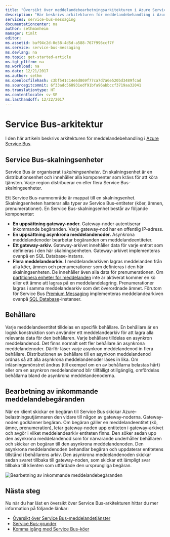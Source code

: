 ```yaml
---
title: "Översikt över meddelandebearbetningsarkitekturen i Azure Service Bus | Microsoft Docs"
description: "Här beskrivs arkitekturen för meddelandebehandling i Azure Service Bus."
services: service-bus-messaging
documentationcenter: na
author: sethmanheim
manager: timlt
editor: 
ms.assetid: baf94c2d-0e58-4d5d-a588-767f996ccf7f
ms.service: service-bus-messaging
ms.devlang: na
ms.topic: get-started-article
ms.tgt_pltfrm: na
ms.workload: na
ms.date: 12/21/2017
ms.author: sethm
ms.openlocfilehash: c3bf541c14e6d869f77ca7d7a6e520bd3489fcad
ms.sourcegitcommit: 6f33adc568931edf91bfa96abbccf3719aa32041
ms.translationtype: HT
ms.contentlocale: sv-SE
ms.lasthandoff: 12/22/2017
---
```

# <a name="service-bus-architecture"></a>Service Bus-arkitektur

I den här artikeln beskrivs arkitekturen för meddelandebehandling i [Azure Service Bus](https://azure.microsoft.com/services/service-bus/).

## <a name="service-bus-scale-units"></a>Service Bus-skalningsenheter

Service Bus är organiserat i *skalningsenheter*. En skalningsenhet är en distributionsenhet och innehåller alla komponenter som krävs för att köra tjänsten. Varje region distribuerar en eller flera Service Bus-skalningsenheter.

Ett Service Bus-namnområde är mappat till en skalningsenhet. Skalningsenheten hanterar alla typer av Service Bus-entiteter (köer, ämnen, prenumerationer). En Service Bus-skalningsenhet består av följande komponenter:

* **En uppsättning gateway-noder.** Gateway-noder autentiserar inkommande begäranden. Varje gateway-nod har en offentlig IP-adress.
* **En uppsättning asynkrona meddelandenoder.** Asynkrona meddelandenoder bearbetar begäranden om meddelandeentiteter.
* **Ett gateway-arkiv.** Gateway-arkivet innehåller data för varje entitet som definieras i den här skalningsenheten. Gateway-arkivet implementeras ovanpå en SQL Database-instans.
* **Flera meddelandearkiv.** I meddelandearkiven lagras meddelanden från alla köer, ämnen och prenumerationer som definieras i den här skalningsenheten. De innehåller även alla data för prenumerationen. Om [partitionera enheter för meddelanden](service-bus-partitioning.md) inte är aktiverat kommer en kö eller ett ämne att lagras på en meddelandelagring. Prenumerationer lagras i samma meddelandearkiv som det överordnade ämnet. Förutom för Service Bus [Premium Messaging](service-bus-premium-messaging.md) implementeras meddelandearkiven ovanpå [SQL Database](https://azure.microsoft.com/services/sql-database/)-instanser.

## <a name="containers"></a>Behållare

Varje meddelandeentitet tilldelas en specifik behållare. En behållare är en logisk konstruktion som använder ett meddelandearkiv för att lagra alla relevanta data för den behållaren. Varje behållare tilldelas en asynkron meddelandenod. Det finns normalt sett fler behållare än asynkrona meddelandenoder. Därför läser varje asynkron meddelandenod in flera behållare. Distributionen av behållare till en asynkron meddelandenod ordnas så att alla asynkrona meddelandenoder läses in lika. Om inläsningsmönstret ändras (till exempel om en av behållarna  belastas hårt) eller om en asynkron meddelandenod blir tillfälligt otillgänglig, omfördelas behållarna bland de asynkrona meddelandenoderna.

## <a name="processing-of-incoming-messaging-requests"></a>Bearbetning av inkommande meddelandebegäranden

När en klient skickar en begäran till Service Bus skickar Azure-belastningsutjämnaren den vidare till någon av gateway-noderna. Gateway-noden godkänner begäran. Om begäran gäller en meddelandeentitet (kö, ämne, prenumeration), letar gateway-noden upp entiteten i gateway-arkivet och avgör i vilket meddelandearkiv entiteten finns. Den söker sedan upp den asynkrona meddelandenod som för närvarande underhåller behållaren och skickar en begäran till den asynkrona meddelandenoden. Den asynkrona meddelandenoden behandlar begäran och uppdaterar entitetens tillstånd i behållarens arkiv. Den asynkrona meddelandenoden skickar sedan svaret tillbaka till gateway-noden, som skickar ett lämpligt svar tillbaka till klienten som utfärdade den ursprungliga begäran.

![Bearbetning av inkommande meddelandebegäranden](./media/service-bus-architecture/ic690644.png)

## <a name="next-steps"></a>Nästa steg

Nu när du har läst en översikt över Service Bus-arkitekturen hittar du mer information på följande länkar:

* [Översikt över Service Bus-meddelandetjänster](service-bus-messaging-overview.md)
* [Service Bus-grunder](service-bus-fundamentals-hybrid-solutions.md)
* [Komma igång med Service Bus-köer](service-bus-dotnet-get-started-with-queues.md)


